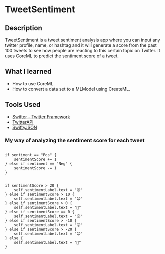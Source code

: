 #  TweetSentiment

## Description

TweetSentiment is a tweet sentiment analysis app where you can input any twitter profile, name, or hashtag and it will generate a score from the past 100 tweets to see how people are reacting to this certain topic on Twitter. It uses CoreML to predict the sentiment score of a tweet. 

## What I learned

* How to use CoreML.
* How to convert a data set to a MLModel using CreateML.

## Tools Used

* [Swifter - Twitter Framework](https://github.com/mattdonnelly/Swifter)
* [TwitterAPI](https://developer.twitter.com/en/docs/tweets/search/api-reference/get-search-tweets)
* [SwiftyJSON](https://github.com/SwiftyJSON/SwiftyJSON)


### My way of analyzing the sentiment score for each tweet 
```

if sentiment == "Pos" {
    sentimentScore += 1
} else if sentiment == "Neg" {
    sentimentScore -= 1
}
                
                
if sentimentScore > 20 {
    self.sentimentLabel.text = "😍"
} else if sentimentScore > 10 {
    self.sentimentLabel.text = "😀"
} else if sentimentScore > 0 {
    self.sentimentLabel.text = "🙂"
} else if sentimentScore == 0 {
    self.sentimentLabel.text = "😐"
} else if sentimentScore > -10 {
    self.sentimentLabel.text = "😕"
} else if sentimentScore > -20 {
    self.sentimentLabel.text = "😡"
} else {
    self.sentimentLabel.text = "🤮"
}

```
